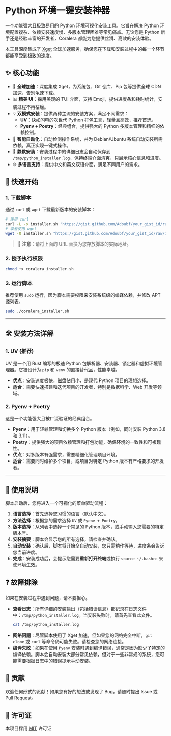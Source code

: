 # Python 环境一键安装神器

一个功能强大且极致易用的 Python 环境可视化安装工具。它旨在解决 Python 环境配置複杂、依赖安装速度慢、多版本管理困难等常见痛点。无论您是 Python 新手还是经验丰富的开发者，Coralera 都能为您提供丝滑、高效的安装体验。

本工具深度集成了 [Xget](https://github.com/xixu-me/Xget) 全球加速服务，确保您在下载和安装过程中的每一个环节都能享受到极致的速度。

## ✨ 核心功能

  - 🚀 **全球加速**：深度集成 Xget，为系统包、Git 仓库、Pip 包等提供全球 CDN 加速，告别龟速下载。
  - 📊 **精美 UI**：採用美观的 TUI 介面，支持 Emoji，提供进度条和耗时统计，安装过程不再枯燥。
  - 💡 **双模式安装**：提供两种主流的安装方案，满足不同需求：
      - **UV**：快如闪电的次世代 Python 打包工具，轻量且高效，推荐首选。
      - **Pyenv + Poetry**：经典组合，提供强大的 Python 多版本管理和精细的依赖控制。
  - 🤖 **智能自动化**：自动检测操作系统，并为 Debian/Ubuntu 系统自动安装所需依赖，真正实现一键式操作。
  - 🤫 **静默安装**：安装过程中的详细日志会自动保存到 `/tmp/python_installer.log`，保持终端介面清爽，只展示核心信息和进度。
  - 🌐 **多语言支持**：提供中文和英文双语介面，满足不同用户的需求。

## 🚀 快速开始

### 1\. 下载脚本

通过 `curl` 或 `wget` 下载最新版本的安装脚本：

```bash
# 使用 curl
curl -L -o installer.sh "https://gist.github.com/Adoubf/your_gist_id/raw/installer.sh"
# 或者使用 wget
wget -O installer.sh "https://gist.github.com/Adoubf/your_gist_id/raw/installer.sh"
```

> **📝 注意**：请将上面的 URL 替换为您存放脚本的实际地址。

### 2\. 授予执行权限

```bash
chmod +x coralera_installer.sh
```

### 3\. 运行脚本

推荐使用 `sudo` 运行，因为脚本需要权限来安装系统级的编译依赖，并修改 APT 源列表。

```bash
sudo ./coralera_installer.sh
```

-----

## 🛠️ 安装方法详解

### 1\. UV (推荐)

UV 是一个用 Rust 编写的极速 Python 包解析器、安装器、锁定器和虚拟环境管理器。它被设计为 `pip` 和 `venv` 的直接替代品，性能卓越。

  - **优点**：安装速度极快，磁盘佔用小，是现代 Python 项目的理想选择。
  - **适合**：需要快速搭建和迭代项目的开发者，特别是数据科学、Web 开发等领域。

### 2\. Pyenv + Poetry

这是一个功能强大且被广泛验证的经典组合。

  - **Pyenv**：用于轻鬆管理和切换多个 Python 版本（例如，同时安装 Python 3.8 和 3.11）。
  - **Poetry**：提供强大的项目依赖管理和打包功能，确保环境的一致性和可複现性。
  - **优点**：对多版本有强需求，需要精细化管理项目环境。
  - **适合**：需要同时维护多个项目，或项目对特定 Python 版本有严格要求的开发者。

-----

## 📖 使用说明

脚本启动后，您将进入一个可视化的菜单驱动流程：

1.  **语言选择**：首先选择您习惯的语言（默认中文）。
2.  **方法选择**：根据您的需求选择 `UV` 或 `Pyenv + Poetry`。
3.  **版本选择**：从列表中选择一个常见的 Python 版本，或手动输入您需要的特定版本号。
4.  **安装摘要**：脚本会显示您的所有选择，请检查并确认。
5.  **自动安装**：确认后，脚本将开始全自动安装，您只需稍作等待，进度条会告诉您当前进度。
6.  **完成**：安装成功后，会提示您需要**重新打开终端**或执行 `source ~/.bashrc` 来使环境生效。

## ❓ 故障排除

如果在安装过程中遇到问题，请不要担心。

  - **查看日志**：所有详细的安装输出（包括错误信息）都记录在日志文件中：`/tmp/python_installer.log`。当安装失败时，请首先查看此文件。
    ```bash
    cat /tmp/python_installer.log
    ```
  - **网络问题**：尽管脚本使用了 Xget 加速，但如果您的网络完全中断，`git clone` 或 `curl` 等命令仍可能失败。请检查您的网络连接。
  - **编译失败**：如果在使用 `Pyenv` 安装时遇到编译错误，通常是因为缺少了特定的编译依赖。脚本会自动安装大部分常见依赖，但对于一些非常规的系统，您可能需要根据日志中的错误提示手动安装。

## 🤝 贡献

欢迎任何形式的贡献！如果您有好的想法或发现了 Bug，请随时提出 Issue 或 Pull Request。

## 📝 许可证

本项目採用 [MIT](LICENSE) 许可证
